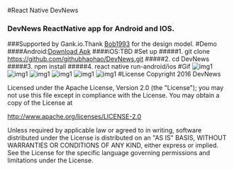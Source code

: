 #React Native DevNews
### DevNews ReactNative app for Android and IOS.
###Supported by Gank.io.Thank [Bob1993](https://github.com/Bob1993/React-Native-Gank) for the design model. 
#Demo
####Android:[Download Apk](https://github.com/githubhaohao/DevNews/raw/master/rcf/app-debug.apk)
####iOS:TBD
#Set up
#####1. git clone https://github.com/githubhaohao/DevNews.git
#####2. cd DevNews
#####3. npm install
#####4. react native run-android/ios
#Gif
![img1](https://github.com/githubhaohao/DevNews/blob/master/rcf/img0.gif)
![img1](https://github.com/githubhaohao/DevNews/blob/master/rcf/img1.gif)
![img1](https://github.com/githubhaohao/DevNews/blob/master/rcf/img2.gif)
![img1](https://github.com/githubhaohao/DevNews/blob/master/rcf/img3.gif)
![img1](https://github.com/githubhaohao/DevNews/blob/master/rcf/img4.gif)
![img1](https://github.com/githubhaohao/DevNews/blob/master/rcf/img5.gif)
#License
Copyright 2016 DevNews

Licensed under the Apache License, Version 2.0 (the "License");
you may not use this file except in compliance with the License.
You may obtain a copy of the License at

   http://www.apache.org/licenses/LICENSE-2.0

Unless required by applicable law or agreed to in writing, software
distributed under the License is distributed on an "AS IS" BASIS,
WITHOUT WARRANTIES OR CONDITIONS OF ANY KIND, either express or implied.
See the License for the specific language governing permissions and
limitations under the License.
